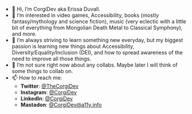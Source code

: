 - 👋 Hi, I’m CorgiDev aka Erissa Duvall.
- 👀 I’m interested in video games, Accessibility, books (mostly fantasy/mythology and science fiction), music (very eclectic with a little bit of everything from Mongolian Death Metal to Classical Symphony), and more.
- 🌱 I’m always striving to learn something new everyday, but my biggest passion is learning new things about Accessibility, Diversity/Equality/Inclusion (DEI), and how to spread awareness of the need to improve all those things.
- 💞️ I’m not sure right now about any collabs. Maybe later I will think of some things to collab on.
- 📫 How to reach me:
  -  **Twitter**: [@TheCorgiDev](https://twitter.com/TheCorgiDev)
  -  **Instagram**: [@CorgiDev](https://www.instagram.com/corgidev/)
  -  **LinkedIn**: [@CorgiDev](https://www.linkedin.com/in/corgidev/)
  -  **Mastadon**: [@CorgiDev@a11y.info](https://a11y.info/@CorgiDev)

<!---
CorgiDev/CorgiDev is a ✨ special ✨ repository because its `README.md` (this file) appears on your GitHub profile.
You can click the Preview link to take a look at your changes.
--->
